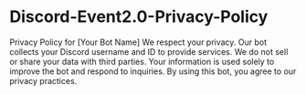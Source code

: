 # Discord-Event2.0-Privacy-Policy
Privacy Policy for [Your Bot Name] We respect your privacy. Our bot collects your Discord username and ID to provide services. We do not sell or share your data with third parties. Your information is used solely to improve the bot and respond to inquiries. By using this bot, you agree to our privacy practices.
